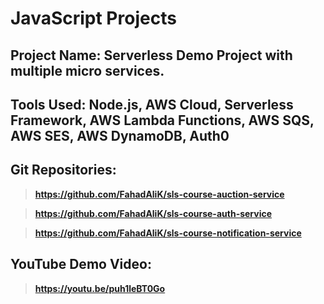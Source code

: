 # JavaScript Projects

## Project Name: Serverless Demo Project with multiple micro services.
## Tools Used: Node.js, AWS Cloud, Serverless Framework, AWS Lambda Functions, AWS SQS, AWS SES, AWS DynamoDB, Auth0
## Git Repositories:
  >**https://github.com/FahadAliK/sls-course-auction-service**
  
  >**https://github.com/FahadAliK/sls-course-auth-service**
  
  >**https://github.com/FahadAliK/sls-course-notification-service**
## YouTube Demo Video:
  >**https://youtu.be/puh1leBT0Go**
